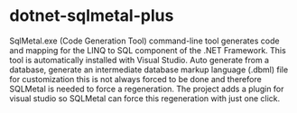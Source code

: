 dotnet-sqlmetal-plus
====================

SqlMetal.exe (Code Generation Tool) command-line tool generates code and mapping for the LINQ to SQL component of the .NET Framework. This tool is automatically installed with Visual Studio. Auto generate from a database, generate an intermediate database markup language (.dbml) file for customization this is not always forced to be done and therefore SQLMetal is needed to force a regeneration. The project adds a plugin for visual studio so SQLMetal can force this regeneration with just one click.
